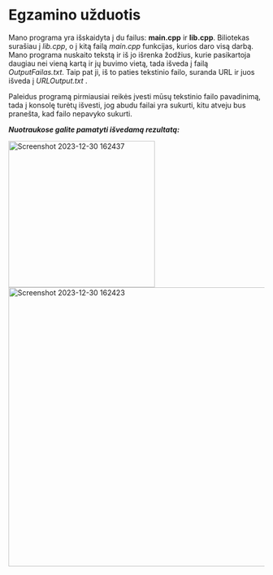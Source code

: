 # Egzamino užduotis

Mano programa yra išskaidyta į du failus: **main.cpp** ir **lib.cpp**. Biliotekas surašiau į *lib.cpp*, o į kitą failą *main.cpp* funkcijas, kurios daro visą darbą. Mano programa nuskaito tekstą ir iš jo išrenka žodžius, kurie pasikartoja daugiau nei vieną kartą ir jų buvimo vietą, tada išveda į failą *OutputFailas.txt*. Taip pat ji, iš to paties tekstinio failo, suranda URL ir juos išveda į *URLOutput.txt* . 

Paleidus programą pirmiausiai reikės įvesti mūsų tekstinio failo pavadinimą, tada į konsolę turėtų išvesti, jog abudu failai yra sukurti, kitu atveju bus pranešta, kad failo nepavyko sukurti.

***Nuotraukose galite pamatyti išvedamą rezultatą:***

<img width="288" alt="Screenshot 2023-12-30 162437" src="https://github.com/Aracinskaite/EzaminoUzduotis/assets/144428697/1a830f33-f4d6-424f-9ef5-1c639ef6abeb">
<img width="549" alt="Screenshot 2023-12-30 162423" src="https://github.com/Aracinskaite/EzaminoUzduotis/assets/144428697/9073cb63-a2c5-45e8-978e-d4c703d518e3">

